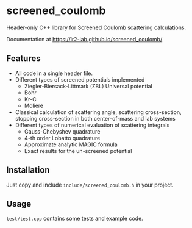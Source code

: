 # screened_coulomb

Header-only C++ library for Screened Coulomb scattering calculations.

Documentation at https://ir2-lab.github.io/screened_coulomb/

## Features

- All code in a single header file.
- Different types of screened potentials implemented
  - Ziegler-Biersack-Littmark (ZBL) Universal potential
  - Bohr
  - Kr-C
  - Moliere
- Classical calculation of scattering angle, scattering cross-section, stopping cross-section in both center-of-mass and lab systems
- Different types of numerical evaluation of scattering integrals
  - Gauss-Chebyshev quadrature
  - 4-th order Lobatto quadrature
  - Approximate analytic MAGIC formula
  - Exact results for the un-screened potential

## Installation

Just copy and include `include/screened_coulomb.h` in your project.

## Usage

`test/test.cpp` contains some tests and example code.



